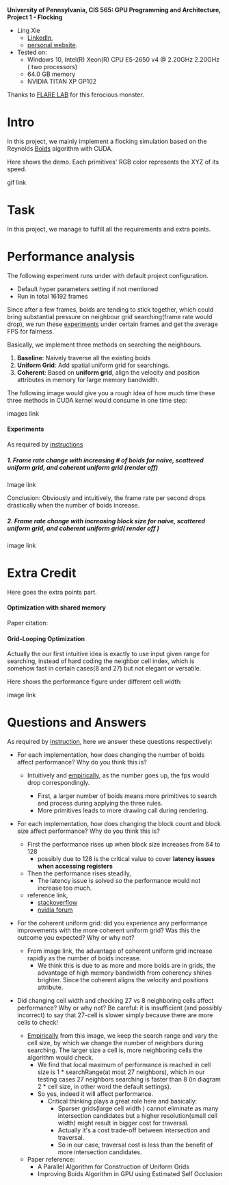 **University of Pennsylvania, CIS 565: GPU Programming and Architecture,
Project 1 - Flocking**

* Ling Xie
  * [LinkedIn](https://www.linkedin.com/in/ling-xie-94b939182/), 
  * [personal website](https://jack12xl.netlify.app).
* Tested on: 
  * Windows 10, Intel(R) Xeon(R) CPU E5-2650 v4 @ 2.20GHz 2.20GHz ( two processors) 
  * 64.0 GB memory
  * NVIDIA TITAN XP GP102

Thanks to [FLARE LAB](http://faculty.sist.shanghaitech.edu.cn/faculty/liuxp/flare/index.html) for this ferocious monster.

# Intro

In this project, we mainly implement a flocking simulation based on the Reynolds [Boids](http://www.kfish.org/boids/pseudocode.html) algorithm with CUDA. 

Here shows the demo. Each primitives' RGB color represents the XYZ  of its speed. 

gif link



# Task

In this project, we manage to fulfill all the requirements and extra points.

# Performance analysis

The following experiment runs under with default project configuration.

- Default hyper parameters setting if not mentioned
- Run in total 16192 frames

Since after a few frames, boids are tending to stick together, which could bring substantial pressure on neighbour grid searching(frame rate would drop), we run these [experiments]() under certain frames and get the average FPS for fairness.  

Basically, we implement three methods on searching the neighbours.

1. **Baseline**: Naively traverse all the existing boids
2. **Uniform Grid**: Add spatial uniform grid for searchings.
3. **Coherent**: Based on **uniform grid**, align the velocity and position attributes in memory for large memory bandwidth.

The following image would give you a rough idea of how much time these three methods in CUDA kernel would consume in one time step:

 images link



#### Experiments

As required by [instructions](https://github.com/Jack12xl/Project1-CUDA-Flocking/blob/master/INSTRUCTION.md)

##### 1. Frame rate change with increasing **# of boids** for naive, scattered uniform grid, and coherent uniform grid (render off)

Image link



Conclusion: Obviously and intuitively, the frame rate per second drops drastically when the number of boids increase.

##### 2. Frame rate change with increasing **block size** for naive, scattered uniform grid, and coherent uniform grid( render off )

image link

# Extra Credit

Here goes the extra points part.



#### Optimization with shared memory

Paper citation: 

#### Grid-Looping Optimization

Actually the our first intuitive idea is exactly to use input given range for searching, instead of hard coding the neighbor cell index, which is somehow fast in certain cases(8 and 27) but not elegant or versatile.  

Here shows the performance figure under different cell width:

image link

# Questions and Answers

As required by [instruction](https://github.com/Jack12xl/Project1-CUDA-Flocking/blob/master/INSTRUCTION.md), here we answer these questions respectively:

- For each implementation, how does changing the number of boids affect performance? Why do you think this is?

  - Intuitively and [empirically](), as the number goes up, the fps would drop correspondingly.

    - First, a larger number of boids means more primitives to search and process during applying the three rules.
    -   More primitives leads to more drawing call during rendering.

    

- For each implementation, how does changing the block count and block size affect performance? Why do you think this is?
  - First the performance rises up when block size increases from 64 to 128
    - possibly due to 128 is the critical value to cover **latency issues when accessing registers**
  - Then the performance rises steadily,
    - The latency issue is solved so the performance would not increase too much.
  - reference link, 
    - [stackoverflow](https://stackoverflow.com/questions/9985912/how-do-i-choose-grid-and-block-dimensions-for-cuda-kernels)
    - [nvidia forum](https://forums.developer.nvidia.com/t/how-to-decide-the-optimal-block-size-in-cuda/14906)
- For the coherent uniform grid: did you experience any performance improvements with the more coherent uniform grid? Was this the outcome you expected? Why or why not?
  - From image link, the advantage of coherent uniform grid increase rapidly as the number of boids increase.
    - We think this is due to as more and more boids are in grids, the advantage of high memory bandwidth from coherency shines brighter. Since the coherent aligns the velocity and positions attribute.
- Did changing cell width and checking 27 vs 8 neighboring cells affect performance? Why or why not? Be careful: it is insufficient (and possibly incorrect) to say that 27-cell is slower simply because there are more cells to check!
  - [Empirically]() from this image, we keep the search range and vary the cell size, by which we change the number of neighbors during searching. The larger size a cell is, more neighboring cells the algorithm would check.
    - We find that local maximum of performance is reached in cell size is 1 * searchRange(at most 27 neighbors), which in our testing cases 27 neighbors searching is faster than 8 (in diagram 2 * cell size, in other word the default settings).
    - So yes, indeed it will affect performance.
      - Critical thinking plays a great role here and basically:
        - Sparser grids(large cell width ) cannot eliminate as many intersection candidates but a higher resolution(small cell width) might result in bigger cost for traversal.
        - Actually it's a cost trade-off between intersection and traversal.
        - So in our case, traversal cost is less than the benefit of more intersection candidates. 
  - Paper reference: 
    - A Parallel Algorithm for Construction of Uniform Grids
    - Improving Boids Algorithm in GPU using Estimated Self Occlusion